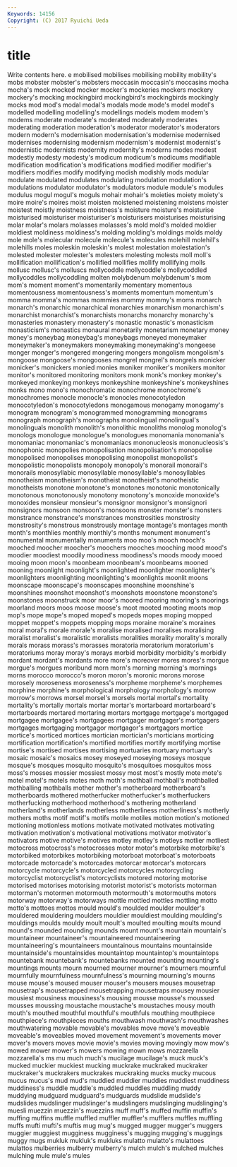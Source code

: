 ```yaml
---
Keywords: 14156 
Copyright: (C) 2017 Ryuichi Ueda
---
```


# title

Write contents here.
e mobilised mobilises mobilising mobility mobility's mobs mobster mobster's mobsters
moccasin moccasin's moccasins mocha mocha's mock mocked mocker mocker's mockeries
mockers mockery mockery's mocking mockingbird mockingbird's mockingbirds mockingly mocks mod
mod's modal modal's modals mode mode's model model's modelled modelling
modelling's modellings models modem modem's modems moderate moderate's moderated moderately
moderates moderating moderation moderation's moderator moderator's moderators modern modern's modernisation
modernisation's modernise modernised modernises modernising modernism modernism's modernist modernist's modernistic
modernists modernity modernity's moderns modes modest modestly modesty modesty's modicum
modicum's modicums modifiable modification modification's modifications modified modifier modifier's modifiers
modifies modify modifying modish modishly mods modular modulate modulated modulates
modulating modulation modulation's modulations modulator modulator's modulators module module's modules
modulus mogul mogul's moguls mohair mohair's moieties moiety moiety's moire
moire's moires moist moisten moistened moistening moistens moister moistest moistly
moistness moistness's moisture moisture's moisturise moisturised moisturiser moisturiser's moisturisers moisturises
moisturising molar molar's molars molasses molasses's mold mold's molded moldier
moldiest moldiness moldiness's molding molding's moldings molds moldy mole mole's
molecular molecule molecule's molecules molehill molehill's molehills moles moleskin moleskin's
molest molestation molestation's molested molester molester's molesters molesting molests moll
moll's mollification mollification's mollified mollifies mollify mollifying molls mollusc mollusc's
molluscs mollycoddle mollycoddle's mollycoddled mollycoddles mollycoddling molten molybdenum molybdenum's mom
mom's moment moment's momentarily momentary momentous momentousness momentousness's moments momentum
momentum's momma momma's mommas mommies mommy mommy's moms monarch monarch's
monarchic monarchical monarchies monarchism monarchism's monarchist monarchist's monarchists monarchs monarchy
monarchy's monasteries monastery monastery's monastic monastic's monasticism monasticism's monastics monaural
monetarily monetarism monetary money money's moneybag moneybag's moneybags moneyed moneymaker
moneymaker's moneymakers moneymaking moneymaking's mongeese monger monger's mongered mongering mongers
mongolism mongolism's mongoose mongoose's mongooses mongrel mongrel's mongrels monicker monicker's
monickers monied monies moniker moniker's monikers monitor monitor's monitored monitoring
monitors monk monk's monkey monkey's monkeyed monkeying monkeys monkeyshine monkeyshine's
monkeyshines monks mono mono's monochromatic monochrome monochrome's monochromes monocle monocle's
monocles monocotyledon monocotyledon's monocotyledons monogamous monogamy monogamy's monogram monogram's monogrammed
monogramming monograms monograph monograph's monographs monolingual monolingual's monolinguals monolith monolith's
monolithic monoliths monolog monolog's monologs monologue monologue's monologues monomania monomania's
monomaniac monomaniac's monomaniacs mononucleosis mononucleosis's monophonic monopolies monopolisation monopolisation's monopolise
monopolised monopolises monopolising monopolist monopolist's monopolistic monopolists monopoly monopoly's monorail
monorail's monorails monosyllabic monosyllable monosyllable's monosyllables monotheism monotheism's monotheist monotheist's
monotheistic monotheists monotone monotone's monotones monotonic monotonically monotonous monotonously monotony
monotony's monoxide monoxide's monoxides monsieur monsieur's monsignor monsignor's monsignori monsignors
monsoon monsoon's monsoons monster monster's monsters monstrance monstrance's monstrances monstrosities
monstrosity monstrosity's monstrous monstrously montage montage's montages month month's monthlies
monthly monthly's months monument monument's monumental monumentally monuments moo moo's
mooch mooch's mooched moocher moocher's moochers mooches mooching mood mood's
moodier moodiest moodily moodiness moodiness's moods moody mooed mooing moon
moon's moonbeam moonbeam's moonbeams mooned mooning moonlight moonlight's moonlighted moonlighter
moonlighter's moonlighters moonlighting moonlighting's moonlights moonlit moons moonscape moonscape's moonscapes
moonshine moonshine's moonshines moonshot moonshot's moonshots moonstone moonstone's moonstones moonstruck
moor moor's moored mooring mooring's moorings moorland moors moos moose
moose's moot mooted mooting moots mop mop's mope mope's moped
moped's mopeds mopes moping mopped moppet moppet's moppets mopping mops
moraine moraine's moraines moral moral's morale morale's moralise moralised moralises
moralising moralist moralist's moralistic moralists moralities morality morality's morally morals
morass morass's morasses moratoria moratorium moratorium's moratoriums moray moray's morays
morbid morbidity morbidity's morbidly mordant mordant's mordants more more's moreover
mores mores's morgue morgue's morgues moribund morn morn's morning morning's
mornings morns morocco morocco's moron moron's moronic morons morose morosely
moroseness moroseness's morpheme morpheme's morphemes morphine morphine's morphological morphology morphology's
morrow morrow's morrows morsel morsel's morsels mortal mortal's mortality mortality's
mortally mortals mortar mortar's mortarboard mortarboard's mortarboards mortared mortaring mortars
mortgage mortgage's mortgaged mortgagee mortgagee's mortgagees mortgager mortgager's mortgagers mortgages
mortgaging mortgagor mortgagor's mortgagors mortice mortice's morticed mortices mortician mortician's
morticians morticing mortification mortification's mortified mortifies mortify mortifying mortise mortise's
mortised mortises mortising mortuaries mortuary mortuary's mosaic mosaic's mosaics mosey
moseyed moseying moseys mosque mosque's mosques mosquito mosquito's mosquitoes mosquitos
moss moss's mosses mossier mossiest mossy most most's mostly mote
mote's motel motel's motels motes moth moth's mothball mothball's mothballed
mothballing mothballs mother mother's motherboard motherboard's motherboards mothered motherfucker motherfucker's
motherfuckers motherfucking motherhood motherhood's mothering motherland motherland's motherlands motherless motherliness
motherliness's motherly mothers moths motif motif's motifs motile motiles motion
motion's motioned motioning motionless motions motivate motivated motivates motivating motivation
motivation's motivational motivations motivator motivator's motivators motive motive's motives motley
motley's motleys motlier motliest motocross motocross's motocrosses motor motor's motorbike
motorbike's motorbiked motorbikes motorbiking motorboat motorboat's motorboats motorcade motorcade's motorcades
motorcar motorcar's motorcars motorcycle motorcycle's motorcycled motorcycles motorcycling motorcyclist motorcyclist's
motorcyclists motored motoring motorise motorised motorises motorising motorist motorist's motorists
motorman motorman's motormen motormouth motormouth's motormouths motors motorway motorway's motorways
mottle mottled mottles mottling motto motto's mottoes mottos mould mould's
moulded moulder moulder's mouldered mouldering moulders mouldier mouldiest moulding moulding's
mouldings moulds mouldy moult moult's moulted moulting moults mound mound's
mounded mounding mounds mount mount's mountain mountain's mountaineer mountaineer's mountaineered
mountaineering mountaineering's mountaineers mountainous mountains mountainside mountainside's mountainsides mountaintop mountaintop's
mountaintops mountebank mountebank's mountebanks mounted mounting mounting's mountings mounts mourn
mourned mourner mourner's mourners mournful mournfully mournfulness mournfulness's mourning mourning's
mourns mouse mouse's moused mouser mouser's mousers mouses mousetrap mousetrap's
mousetrapped mousetrapping mousetraps mousey mousier mousiest mousiness mousiness's mousing mousse
mousse's moussed mousses moussing moustache moustache's moustaches mousy mouth mouth's
mouthed mouthful mouthful's mouthfuls mouthing mouthpiece mouthpiece's mouthpieces mouths mouthwash
mouthwash's mouthwashes mouthwatering movable movable's movables move move's moveable moveable's
moveables moved movement movement's movements mover mover's movers moves movie
movie's movies moving movingly mow mow's mowed mower mower's mowers
mowing mown mows mozzarella mozzarella's ms mu much much's mucilage
mucilage's muck muck's mucked muckier muckiest mucking muckrake muckraked muckraker
muckraker's muckrakers muckrakes muckraking mucks mucky mucous mucus mucus's mud
mud's muddied muddier muddies muddiest muddiness muddiness's muddle muddle's muddled
muddles muddling muddy muddying mudguard mudguard's mudguards mudslide mudslide's mudslides
mudslinger mudslinger's mudslingers mudslinging mudslinging's muesli muezzin muezzin's muezzins muff
muff's muffed muffin muffin's muffing muffins muffle muffled muffler muffler's
mufflers muffles muffling muffs mufti mufti's muftis mug mug's mugged
mugger mugger's muggers muggier muggiest mugginess mugginess's mugging mugging's muggings
muggy mugs mukluk mukluk's mukluks mulatto mulatto's mulattoes mulattos mulberries
mulberry mulberry's mulch mulch's mulched mulches mulching mule mule's mules
